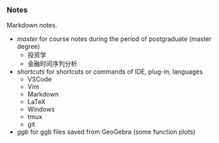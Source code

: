 ### Notes

Markdown notes.

- *master* for course notes during the period of postgraduate (master degree)
  - 投资学
  - 金融时间序列分析
- *shortcuts* for shortcuts or commands of IDE, plug-in, languages
  - VSCode
  - Vim
  - Markdown
  - LaTeX
  - Windows
  - tmux
  - git
- *ggb* for ggb files saved from GeoGebra (some function plots)